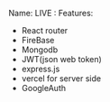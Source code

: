 Name:
LIVE :
Features:
* React router
* FireBase
* Mongodb
* JWT(json web token)
* express.js
* vercel for server side
* GoogleAuth

